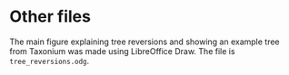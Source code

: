 # Other files

The main figure explaining tree reversions and showing an example
tree from Taxonium was made using LibreOffice Draw. The file is
`tree_reversions.odg`.
